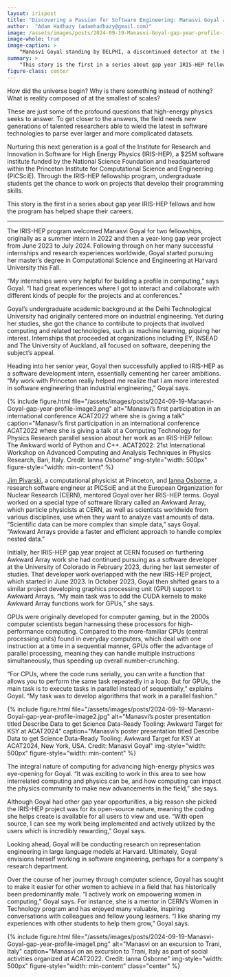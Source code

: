 ```yaml
---
layout: irispost
title: "Discovering a Passion for Software Engineering: Manasvi Goyal and IRIS-HEP"
author:  "Adam Hadhazy (adamhadhazy@gmail.com)"
image: /assets/images/posts/2024-09-19-Manasvi-Goyal-gap-year-profile-image4.jpg
image-whole: true
image-caption: >
    "Manasvi Goyal standing by DELPHI, a discontinued detector at the European Organization for Nuclear Research (CERN) in Switzerland. Goyal had the opportunity to work at CERN through the IRIS-HEP program. Credit: Manasvi Goyal"
summary: >
    "This story is the first in a series about gap year IRIS-HEP fellows and how the program has helped shape their careers."
figure-class: center
---
```

How did the universe begin? Why is there something instead of nothing? What is reality composed of at the smallest of scales?

These are just some of the profound questions that high\-energy physics seeks to answer. To get closer to the answers, the field needs new generations of talented researchers able to wield the latest in software technologies to parse ever larger and more complicated datasets.

Nurturing this next generation is a goal of the Institute for Research and Innovation in Software for High Energy Physics (IRIS\-HEP), a $25M software institute funded by the National Science Foundation and headquartered within the Princeton Institute for Computational Science and Engineering (PICSciE). Through the IRIS\-HEP fellowship program, undergraduate students get the chance to work on projects that develop their programming skills.

This story is the first in a series about gap year IRIS\-HEP fellows and how the program has helped shape their careers.

*****

The IRIS\-HEP program welcomed Manasvi Goyal for two fellowships, originally as a summer intern in 2022 and then a year\-long gap year project from June 2023 to July 2024\. Following through on her many successful internships and research experiences worldwide, Goyal started pursuing her master’s degree in Computational Science and Engineering at Harvard University this Fall.

“My internships were very helpful for building a profile in computing,” says Goyal. “I had great experiences where I got to interact and collaborate with different kinds of people for the projects and at conferences.”

Goyal’s undergraduate academic background at the Delhi Technological University had originally centered more on industrial engineering. Yet during her studies, she got the chance to contribute to projects that involved computing and related technologies, such as machine learning, piquing her interest. Internships that proceeded at organizations including EY, INSEAD and The University of Auckland, all focused on software, deepening the subject’s appeal.

Heading into her senior year, Goyal then successfully applied to IRIS\-HEP as a software development intern, essentially cementing her career ambitions. “My work with Princeton really helped me realize that I am more interested in software engineering than industrial engineering,” Goyal says.

{% include figure.html
    file="/assets/images/posts/2024-09-19-Manasvi-Goyal-gap-year-profile-image3.png"
    alt="Manasvi’s first participation in an international conference ACAT2022 where she is giving a talk"
    caption="Manasvi’s first participation in an international conference ACAT2022 where she is giving a talk at a Computing Technology for Physics Research parallel session about her work as an IRIS\-HEP fellow: The Awkward world of Python and C++. ACAT2022: 21st International Workshop on Advanced Computing and Analysis Techniques in Physics Research, Bari, Italy. Credit: Ianna Osborne"
    img-style="width: 500px"
    figure-style="width: min-content"
%}

[Jim Pivarski](https://phy.princeton.edu/people/jim-pivarski&sa=D&source=editors&ust=1726773420305417&usg=AOvVaw1M-yM0EC_0nWAcZ9ugng33), a computational physicist at Princeton, and [Ianna Osborne](https://researchcomputing.princeton.edu/about/people-directory/ianna-osborne&sa=D&source=editors&ust=1726773420305755&usg=AOvVaw1lDX8hdTcdgrNTEdgh2tjF), a research software engineer at PICSciE and at the European Organization for Nuclear Research (CERN), mentored Goyal over her IRIS\-HEP terms. Goyal worked on a special type of software library called an Awkward Array, which particle physicists at CERN, as well as scientists worldwide from various disciplines, use when they want to analyze vast amounts of data. “Scientific data can be more complex than simple data,” says Goyal. “Awkward Arrays provide a faster and efficient approach to handle complex nested data.”

Initially, her IRIS-HEP gap year project at CERN focused on furthering Awkward Array work she had continued pursuing as a software developer at the University of Colorado in February 2023, during her last semester of studies. That developer work overlapped with the new IRIS\-HEP project, which started in June 2023\. In October 2023, Goyal then shifted gears to a similar project developing graphics processing unit (GPU) support to Awkward Arrays. “My main task was to add the CUDA kernels to make Awkward Array functions work for GPUs,” she says.

GPUs were originally developed for computer gaming, but in the 2000s computer scientists began harnessing these processors for high\-performance computing. Compared to the more-familiar CPUs (central processing units) found in everyday computers, which deal with one instruction at a time in a sequential manner, GPUs offer the advantage of parallel processing, meaning they can handle multiple instructions simultaneously, thus speeding up overall number\-crunching.

“For CPUs, where the code runs serially, you can write a function that allows you to perform the same task repeatedly in a loop. But for GPUs, the main task is to execute tasks in parallel instead of sequentially,” explains Goyal. “My task was to develop algorithms that work in a parallel fashion.”

{% include figure.html
    file="/assets/images/posts/2024-09-19-Manasvi-Goyal-gap-year-profile-image2.jpg"
    alt="Manasvi’s poster presentation titled Describe Data to get Science Data-Ready Tooling: Awkward Target for KSY at ACAT2024"
    caption="Manasvi’s poster presentation titled Describe Data to get Science Data-Ready Tooling: Awkward Target for KSY at ACAT2024, New York, USA. Credit: Manasvi Goyal"
    img-style="width: 500px"
    figure-style="width: min-content"
%}

The integral nature of computing for advancing high\-energy physics was eye\-opening for Goyal. “It was exciting to work in this area to see how interrelated computing and physics can be, and how computing can impact the physics community to make new advancements in the field,” she says.

Although Goyal had other gap year opportunities, a big reason she picked the IRIS\-HEP project was for its open\-source nature, meaning the coding she helps create is available for all users to view and use. “With open source, I can see my work being implemented and actively utilized by the users which is incredibly rewarding,” Goyal says.

Looking ahead, Goyal will be conducting research on representation engineering in large language models at Harvard. Ultimately, Goyal envisions herself working in software engineering, perhaps for a company's research department.

Over the course of her journey through computer science, Goyal has sought to make it easier for other women to achieve in a field that has historically been predominantly male. “I actively work on empowering women in computing,” Goyal says. For instance, she is a mentor in CERN’s Women in Technology program and has enjoyed many valuable, inspiring conversations with colleagues and fellow young learners. “I like sharing my experiences with other students to help them grow,” Goyal says.









{% include figure.html
    file="/assets/images/posts/2024-09-19-Manasvi-Goyal-gap-year-profile-image1.png"
    alt="Manasvi on an excursion to Trani, Italy"
    caption="Manasvi on an excursion to Trani, Italy as part of social activities organized at ACAT2022. Credit: Ianna Osborne"
    img-style="width: 500px"
    figure-style="width: min-content"
    class="center"
%}

